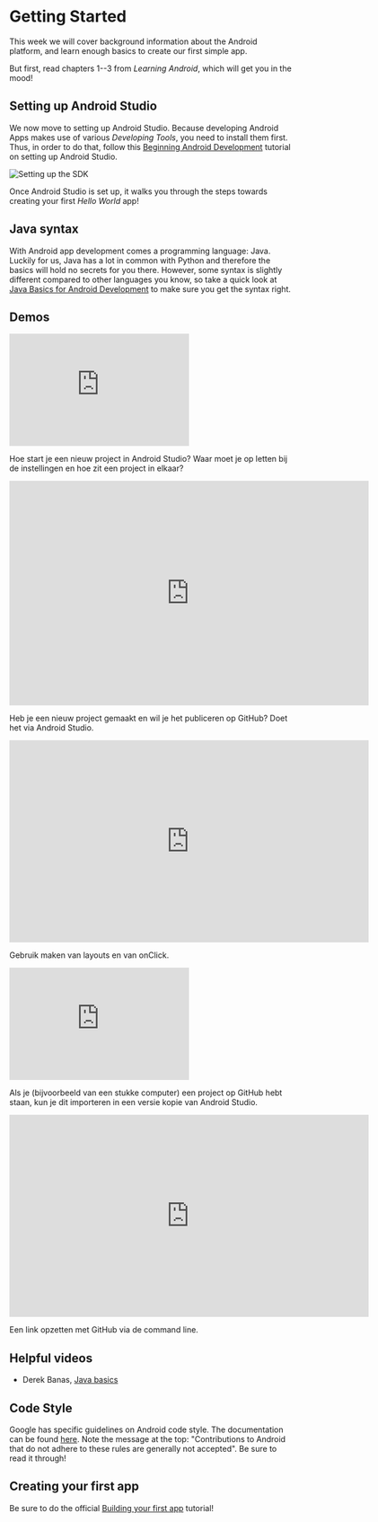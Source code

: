 # Getting Started

This week we will cover background information about the Android platform, and learn enough basics to create our first simple app.

But first, read chapters 1--3 from *Learning Android*, which will get you in the mood!

## Setting up Android Studio

We now move to setting up Android Studio. Because developing Android Apps makes use of various *Developing Tools*, you need to install them first. Thus, in order to do that, follow this [Beginning Android Development](https://www.raywenderlich.com/120177/beginning-android-development-tutorial-installing-android-studio) tutorial on setting up Android Studio.

![Setting up the SDK](https://koenig-media.raywenderlich.com/uploads/2015/11/revisedpreferences1.png)

Once Android Studio is set up, it walks you through the steps towards creating your first *Hello World* app!

## Java syntax

With Android app development comes a programming language: Java. Luckily for us, Java has a lot in common with Python and therefore the basics will hold no secrets for you there. However, some syntax is slightly different compared to other languages you know, so take a quick look at [Java Basics for Android Development](http://blog.teamtreehouse.com/java-basics-for-android-development-part-2) to make sure you get the syntax right. 

## Demos

<iframe src="https://player.vimeo.com/video/211268587" width="320" height="200" frameborder="0" webkitallowfullscreen mozallowfullscreen allowfullscreen></iframe>

Hoe start je een nieuw project in Android Studio? Waar moet je op letten bij de instellingen en hoe zit een project in elkaar?

<iframe src="https://player.vimeo.com/video/211286081" width="640" height="400" frameborder="0" webkitallowfullscreen mozallowfullscreen allowfullscreen></iframe>

Heb je een nieuw project gemaakt en wil je het publiceren op GitHub? Doet het via Android Studio.

<iframe src="https://player.vimeo.com/video/211268580" width="640" height="360" frameborder="0" webkitallowfullscreen mozallowfullscreen allowfullscreen></iframe>

Gebruik maken van layouts en van onClick.

<iframe src="https://player.vimeo.com/video/211286086" width="320" height="200" frameborder="0" webkitallowfullscreen mozallowfullscreen allowfullscreen></iframe>

Als je (bijvoorbeeld van een stukke computer) een project op GitHub hebt staan, kun je dit importeren in een versie kopie van Android Studio.

<iframe src="https://player.vimeo.com/video/211268572" width="640" height="360" frameborder="0" webkitallowfullscreen mozallowfullscreen allowfullscreen></iframe>

Een link opzetten met GitHub via de command line.


## Helpful videos

* Derek Banas, [Java basics](https://www.youtube.com/watch?v=WPvGqX-TXP0&list=PLGLfVvz_LVvSPjWpLPFEfOCbezi6vATIh&index=2)

## Code Style

Google has specific guidelines on Android code style. The documentation can be found [here](https://source.android.com/source/code-style.html). Note the message at the top: "Contributions to Android that do not adhere to these rules are generally not accepted". Be sure to read it through!

## Creating your first app

Be sure to do the official [Building your first app](https://developer.android.com/training/basics/firstapp/index.html) tutorial!
